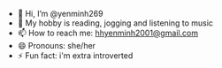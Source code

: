 - 👋 Hi, I’m @yenminh269
- 👀 My hobby is reading, jogging and listening to music
- 📫 How to reach me: hhyenminh2001@gmail.com
- 😄 Pronouns: she/her
- ⚡ Fun fact: i'm extra introverted

<!---
yenminh269/yenminh269 is a ✨ special ✨ repository because its `README.md` (this file) appears on your GitHub profile.
You can click the Preview link to take a look at your changes.
--->
